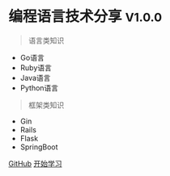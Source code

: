# 编程语言技术分享 <small>V1.0.0</small>

> 语言类知识

- Go语言
- Ruby语言
- Java语言
- Python语言

> 框架类知识

- Gin
- Rails
- Flask
- SpringBoot

[GitHub](https://github.com/WEIQI1127/WEIQI1127.github.io.git/)
[开始学习](md/introduction/introduction.md)